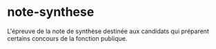 # note-synthese
L'épreuve de la note de synthèse destinée aux candidats qui préparent certains concours de la fonction publique.
